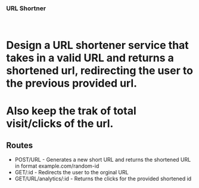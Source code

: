 ### URL Shortner
</br>

# Design a URL shortener service that takes in a valid URL and returns a shortened url, redirecting the user to the previous provided url.
# Also keep the trak of total visit/clicks of the url.

## Routes
- POST/URL - Generates a new short URL and returns the shortened URL in format example.com/random-id
- GET/:id - Redirects the user to the orginal URL
- GET/URL/analytics/:id - Returns the clicks for the provided shortened id